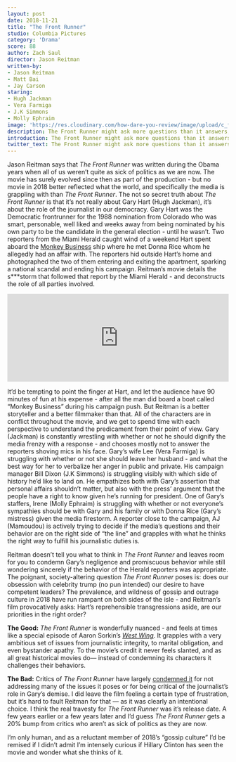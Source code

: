 ```yaml
---
layout: post
date: 2018-11-21
title: "The Front Runner"
studio: Columbia Pictures
category: 'Drama'
score: 88
author: Zach Saul
director: Jason Reitman
written-by: 
- Jason Reitman
- Matt Bai
- Jay Carson
staring:
- Hugh Jackman
- Vera Farmiga
- J.K Simmons
- Molly Ephraim
image: 'https://res.cloudinary.com/how-dare-you-review/image/upload/c_fill,h_399,w_760/v1529979103/the-front-runner.jpg'
description: The Front Runner might ask more questions than it answers, but they’re really, really good questions. Reitman is asking us to hit pause, no matter how uncomfortable it might be, to talk about the birth of tabloid journalism.  
introduction: The Front Runner might ask more questions than it answers, but they’re really, really good questions. Reitman is asking us to hit pause, no matter how uncomfortable it might be, to talk about the birth of tabloid journalism.
twitter_text: The Front Runner might ask more questions than it answers, but they’re really, really good questions. Reitman is asking us to hit pause, no matter how uncomfortable it might be, to talk about the birth of tabloid journalism.
---
```




Jason Reitman says that *The Front Runner* was written during the Obama years when all of us weren’t quite as sick of politics as we are now. The movie has surely evolved since then as part of the production - but no movie in 2018 better reflected what the world, and specifically the media is grappling with than *The Front Runner*. The not so secret truth about *The Front Runner* is that it’s not really about Gary Hart (Hugh Jackman), it’s about the role of the journalist in our democracy. Gary Hart was the Democratic frontrunner for the 1988 nomination from Colorado who was smart, personable, well liked and weeks away from being nominated by his own party to be the candidate in the general election - until he wasn’t. Two reporters from the Miami Herald caught wind of a weekend Hart spent aboard the [Monkey Business](https://en.wikipedia.org/wiki/Monkey_Business_(yacht)) ship where he met Donna Rice whom he allegedly had an affair with. The reporters hid outside Hart’s home and photographed the two of them entering and exiting the apartment, sparking a national scandal and ending his campaign. Reitman’s movie details the s***storm that followed that report by the Miami Herald - and deconstructs the role of all parties involved. 

<iframe src="https://art19.com/shows/the-bill-simmons-podcast/episodes/7229198c-8a96-4fba-b19b-d1d4ead74bdf/embed?theme=dark-blue" style="width: 100%; height: 200px; border: 0 none;" scrolling="no"></iframe>

It’d be tempting to point the finger at Hart, and let the audience have 90 minutes of fun at his expense - after all the man did board a boat called “Monkey Business” during his campaign push. But Reitman is a better storyteller and a better filmmaker than that. All of the characters are in conflict throughout the movie, and we get to spend time with each perspective to understand the predicament from their point of view. Gary (Jackman) is constantly wrestling with whether or not he should dignify the media frenzy with a response - and chooses mostly not to answer the reporters shoving mics in his face. Gary’s wife Lee (Vera Farmiga) is struggling with whether or not she should leave her husband - and what the best way for her to verbalize her anger in public and private. His campaign manager Bill Dixon (J.K Simmons) is struggling visibly with which side of history he’d like to land on. He empathizes both with Gary’s assertion that personal affairs shouldn’t matter, but also with the press’ argument that the people have a right to know given he’s running for president. One of Gary’s staffers, Irene (Molly Ephraim) is struggling with whether or not everyone’s sympathies should be with Gary and his family or with Donna Rice (Gary’s mistress) given the media firestorm. A reporter close to the campaign, AJ (Mamoudou) is actively trying to decide if the media’s questions and their behavior are on the right side of “the line” and grapples with what he thinks the right way to fulfill his journalistic duties is.  

Reitman doesn’t tell you what to think in *The Front Runner* and leaves room for you to condemn Gary’s negligence and promiscuous behavior while still wondering sincerely if the behavior of the Herald reporters was appropriate. The poignant, society-altering question *The Front Runner* poses is: does our obsession with celebrity trump (no pun intended) our desire to have competent leaders? The prevalence, and wildness of gossip and outrage culture in 2018 have run rampant on both sides of the isle - and Reitman’s film provocatively asks: Hart’s reprehensible transgressions aside, are our priorities in the right order?   

**The Good:** *The Front Runner* is wonderfully nuanced - and feels at times like a special episode of Aaron Sorkin’s *[West Wing](https://en.wikipedia.org/wiki/The_West_Wing)*. It grapples with a very ambitious set of issues from journalistic integrity, to marital obligation, and even bystander apathy. To the movie’s credit it never feels slanted, and as all great historical movies do— instead of condemning its characters it challenges their behaviors. 

**The Bad:** Critics of *The Front Runner* have largely [condemned it](https://www.seattletimes.com/entertainment/movies/the-front-runner-never-really-gets-behind-the-enigma-that-is-gary-hart/?utm_source=RSS&utm_medium=Referral&utm_campaign=RSS_movies) for not addressing many of the issues it poses or for being critical of the journalist’s role in Gary’s demise. I did leave the film feeling a certain type of frustration, but it’s hard to fault Reitman for that — as it was clearly an intentional choice. I think the real travesty for *The Front Runner* was it’s release date. A few years earlier or a few years later and I’d guess *The Front Runner* gets a 20% bump from critics who aren’t as sick of politics as they are now.  

I’m only human, and as a reluctant member of 2018’s “gossip culture” I’d be remised if I didn’t admit I’m intensely curious if Hillary Clinton has seen the movie and wonder what she thinks of it. 